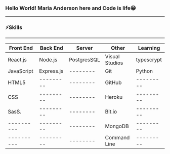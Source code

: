 ### Hello World! Maria Anderson here and Code is life😁
-----------------------------

### ⚡️Skills
_____________________________

| Front End  | Back End  | Server     |   Other       | Learning  |
| ---------- | --------- | --------   | ---------     |--------   |  
| React.js   | Node.js   | PostgresSQL| Visual Studios|typescrypt |
| JavaScript | Express.js| --------   | Git           |Python  |
| HTML5      | --------- | --------   | GitHub        |---------  |
| CSS        | --------- | --------   | Heroku        |---------  |
| SasS.      | --------- | --------   | Bit.io        |---------  |
| ---------- | --------- | --------   | MongoDB       |---------  |
| ---------- | --------- | --------   | Command Line  |---------  |

